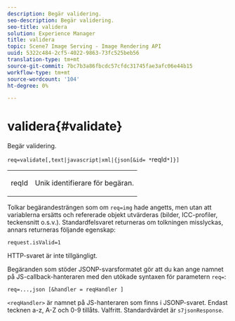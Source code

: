 ```yaml
---
description: Begär validering.
seo-description: Begär validering.
seo-title: validera
solution: Experience Manager
title: validera
topic: Scene7 Image Serving - Image Rendering API
uuid: 5322c484-2cf5-4022-9863-73fc525beb56
translation-type: tm+mt
source-git-commit: 7bc7b3a86fbcdc57cfdc31745fae3afc06e44b15
workflow-type: tm+mt
source-wordcount: '104'
ht-degree: 0%

---
```



# validera{#validate}

Begär validering.

`req=validate[,text|javascript|xml|{json[&id= *`reqId`*]}]`

<table id="simpletable_F214CDA7580A46C0B5CF14CF13AA9B0A"> 
 <tr class="strow"> 
  <td class="stentry"> <p><span class="codeph"><span class="varname"> reqId</span> </span> </p> </td> 
  <td class="stentry"> <p>Unik identifierare för begäran. </p></td> 
 </tr> 
</table>

Tolkar begärandesträngen som om `req=img` hade angetts, men utan att variablerna ersätts och refererade objekt utvärderas (bilder, ICC-profiler, teckensnitt o.s.v.). Standardfelsvaret returneras om tolkningen misslyckas, annars returneras följande egenskap:

`request.isValid=1`

HTTP-svaret är inte tillgängligt.

Begäranden som stöder JSONP-svarsformatet gör att du kan ange namnet på JS-callback-hanteraren med den utökade syntaxen för parametern `req=`:

`req=...,json [&handler = reqHandler ]`

`<reqHandler>` är namnet på JS-hanteraren som finns i JSONP-svaret. Endast tecknen a-z, A-Z och 0-9 tillåts. Valfritt. Standardvärdet är `s7jsonResponse`.
